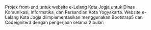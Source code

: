 Projek front-end untuk website e-Lelang Kota Jogja untuk Dinas Komunikasi, Informatika, dan Persandian Kota Yogyakarta. Website e-Lelang Kota Jogja diimplementasikan menggunakan Bootstrap5 dan Codeigniter3 dengan pengerjaan selama 2 bulan
